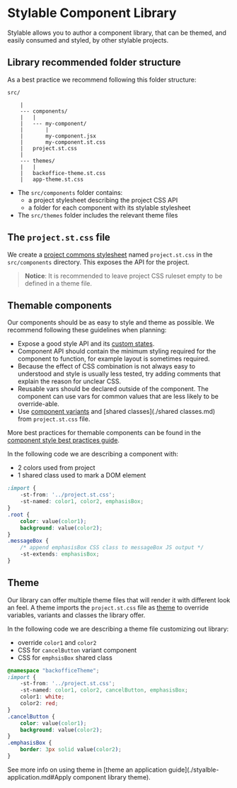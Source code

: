 # Stylable Component Library

Stylable allows you to author a component library, that can be themed, and easily consumed and styled, by other stylable projects.  

## Library recommended folder structure

As a best practice we recommend following this folder structure:

```
src/
    
    |
    --- components/
    |   |
    |   --- my-component/
    |       |
    |       my-component.jsx
    |       my-component.st.css
    |   project.st.css
    |
    --- themes/
    |   |
    |   backoffice-theme.st.css
    |   app-theme.st.css
```

* The `src/components` folder contains:
    * a project stylesheet describing the project CSS API
    * a folder for each component with its stylable stylesheet
* The `src/themes` folder includes the relevant theme files

## The `project.st.css` file

We create a [project commons stylesheet](./project-commons.md) named `project.st.css` in the `src/components` directory. This exposes the API for the project. 

> **Notice**:
> It is recommended to leave project CSS ruleset empty to be defined in a theme file. 

## Themable components

Our components should be as easy to style and theme as possible. We recommend following these guidelines when planning: 

* Expose a good style API and its [custom states](../references/pseudo-classes.md). 
* Component API should contain the minimum styling required for the component to function, for example layout is sometimes required. 
* Because the effect of CSS combination is not always easy to understood and style is usually less tested, try adding comments that explain the reason for unclear CSS.
* Reusable vars should be declared outside of the component. The component can use vars for common values that are less likely to be override-able.
* Use [component variants](./component-variants.md) and [shared classes](./shared classes.md) from `project.st.css` file.

More best practices for themable components can be found in the [component style best practices guide](./component-style-best-practices.md).

In the following code we are describing a component with:
* 2 colors used from project
* 1 shared class used to mark a DOM element

```css
:import {
    -st-from: '../project.st.css';
    -st-named: color1, color2, emphasisBox;
}
.root {
    color: value(color1);
    background: value(color2);
}
.messageBox {
    /* append emphasisBox CSS class to messageBox JS output */
    -st-extends: emphasisBox;
}
```

## Theme

Our library can offer multiple theme files that will render it with different look an feel. A theme imports the `project.st.css` file as [theme](../references/theme.md) to override variables, variants and classes the library offer.

In the following code we are describing a theme file customizing out library:
* override `color1` and `color2`
* CSS for `cancelButton` variant component
* CSS for `emphsisBox` shared class

```css
@namespace "backofficeTheme";
:import {
    -st-from: '../project.st.css';
    -st-named: color1, color2, cancelButton, emphasisBox;
    color1: white;
    color2: red;
}
.cancelButton {
    color: value(color1);
    background: value(color2);
}
.emphasisBox {
    border: 3px solid value(color2);
}
```

See more info on using theme in [theme an application guide](./styalble-application.md#Apply component library theme).